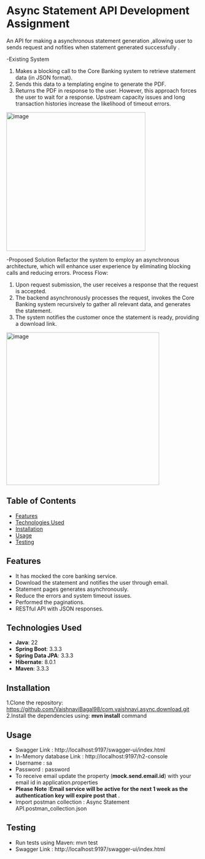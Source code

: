 # Async Statement API Development Assignment
An API for making a asynchronous statement generation ,allowing user to sends request and nofities when statement generated successfully .

-Existing System 
  1. Makes a blocking call to the Core Banking system to retrieve statement data (in JSON format).
  2. Sends this data to a templating engine to generate the PDF.
  3. Returns the PDF in response to the user.
 However, this approach forces the user to wait for a response. Upstream capacity issues and long transaction histories increase the
 likelihood of timeout errors.
<img width="362" alt="image" src="https://github.com/user-attachments/assets/b8bcdcd2-dc09-4812-a79e-a7b625173e89">

-Proposed Solution
 Refactor the system to employ an asynchronous architecture, which will enhance user experience by eliminating blocking calls and reducing
 errors.
 Process Flow:
 1. Upon request submission, the user receives a response that the request is accepted.
 2. The backend asynchronously processes the request, invokes the Core Banking system recursively to gather all relevant data, and
 generates the statement.
 3. The system notifies the customer once the statement is ready, providing a download link.
 <img width="398" alt="image" src="https://github.com/user-attachments/assets/6c351ca7-d0b5-4400-b00c-67f6ee14d81e">



## Table of Contents

- [Features](#features)
- [Technologies Used](#technologies-used)
- [Installation](#installation)
- [Usage](#usage)
- [Testing](#testing)

## Features

- It has mocked the core banking service.
- Download the statement and notifies the user through email.
- Statement pages generates asynchronously.
- Reduce the errors and system timeout issues.
- Performed the paginations.
- RESTful API with JSON responses.

## Technologies Used

- **Java**: 22
- **Spring Boot**: 3.3.3
- **Spring Data JPA**: 3.3.3
- **Hibernate**: 8.0.1
- **Maven**: 3.3.3

## Installation
1.Clone the repository:
  https://github.com/VaishnaviBagal98/com.vaishnavi.async.download.git 
2.Install the dependencies using:  **mvn install** command

## Usage
- Swagger Link : http://localhost:9197/swagger-ui/index.html
- In-Memory database Link : http://localhost:9197/h2-console
- Username : sa
- Password : password
- To receive email  update the property (**mock.send.email.id**) with your email id in application.properties
- **Please Note :Email service will be active for the next 1 week as the authentication key will expire post that** .
- Import postman collection : Async Statement API.postman_collection.json
   
## Testing
  - Run tests using Maven: mvn test
  - Swagger Link :
    http://localhost:9197/swagger-ui/index.html
